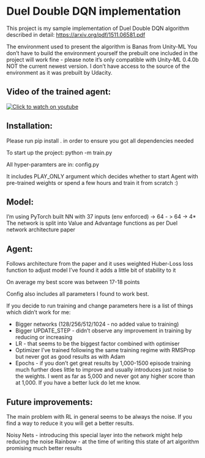# Duel Double DQN implementation 

This project is my sample implementation of Duel Double DQN algorithm described in detail:
https://arxiv.org/pdf/1511.06581.pdf

The environment used to present the algorithm is Banas from Unity-ML
You don’t have to build the environment yourself the prebuilt one included in the project will work fine - please note it’s only compatible with Unity-ML 0.4.0b NOT the current newest version. I don’t have access to the source of the environment as it was prebuilt by Udacity. 

## Video of the trained agent:
[![Click to watch on youtube](https://img.youtube.com/vi/SRBDl_yjLBM/0.jpg)](https://youtu.be/SRBDl_yjLBM)

## Installation: 
Please run pip install . in order to ensure you got all dependencies needed

To start up the project:
python -m train.py 

All hyper-paramters are in: 
config.py 

It includes PLAY_ONLY argument which decides whether to start Agent with pre-trained weights or spend a few hours and train it from scratch :) 

## Model: 
I’m using PyTorch built NN with 37 inputs (env enforced) -> 64 - > 64 -> 4* 
The network is split into Value and Advantage functions as per Duel network architecture paper

## Agent: 
Follows architecture from the paper and it uses weighted Huber-Loss loss function to adjust model 
I’ve found it adds a little bit of stability to it

On average my best score was between 17-18 points 

Config also includes all parameters I found to work best. 

If you decide to run training and change parameters here is a list of things which didn’t work for me: 
- Bigger networks (128/256/512/1024 - no added value to training) 
- Bigger UPDATE_STEP - didn’t observe any improvement in training by reducing or increasing 
- LR - that seems to be the biggest factor combined with optimiser 
- Optimizer I’ve trained following the same training regime with RMSProp but never got as good results as with Adam 
- Epochs - if you don’t get great results by 1,000-1500 episode training much further does little to improve and usually introduces just noise to the weights. I went as far as 5,000 and never got any higher score than at 1,000. If you have a better luck do let me know. 

## Future improvements: 
The main problem with RL in general seems to be always the noise. If you find a way to reduce it you will get a better results. 

Noisy Nets - introducing this special layer into the network might help reducing the noise 
Rainbow - at the time of writing this state of art algorithm promising much better results 

